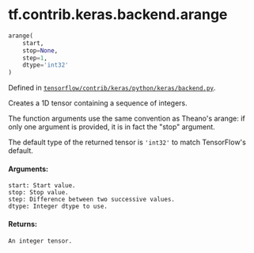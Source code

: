 <div itemscope itemtype="http://developers.google.com/ReferenceObject">
<meta itemprop="name" content="tf.contrib.keras.backend.arange" />
</div>

# tf.contrib.keras.backend.arange

``` python
arange(
    start,
    stop=None,
    step=1,
    dtype='int32'
)
```



Defined in [`tensorflow/contrib/keras/python/keras/backend.py`](https://www.tensorflow.org/code/tensorflow/contrib/keras/python/keras/backend.py).

Creates a 1D tensor containing a sequence of integers.

The function arguments use the same convention as
Theano's arange: if only one argument is provided,
it is in fact the "stop" argument.

The default type of the returned tensor is `'int32'` to
match TensorFlow's default.

#### Arguments:

    start: Start value.
    stop: Stop value.
    step: Difference between two successive values.
    dtype: Integer dtype to use.


#### Returns:

    An integer tensor.
